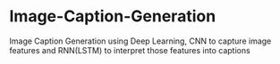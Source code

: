 # Image-Caption-Generation
Image Caption Generation using Deep Learning, CNN to capture image features and RNN(LSTM) to interpret those features into captions
